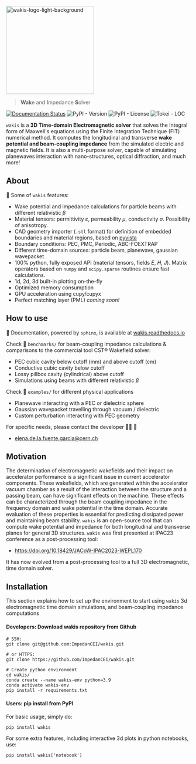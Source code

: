 <img src="https://github.com/ImpedanCEI/wakis/blob/main/docs/img/wakis-logo-pink.png" alt="wakis-logo-light-background" width="240">

> **Wak**e and **I**mpedance **S**olver

[![Documentation Status](https://readthedocs.org/projects/wakis/badge/?version=latest)](https://wakis.readthedocs.io/en/latest/?badge=latest)
![PyPI - Version](https://img.shields.io/pypi/v/wakis?style=flat-square&color=green)
![PyPI - License](https://img.shields.io/pypi/l/wakis?style=flat-square&color=pink)
![Tokei - LOC](https://tokei.rs/b1/github/ImpedanCEI/wakis?category=code)

`wakis` is a **3D Time-domain Electromagnetic solver** that solves the Integral form of Maxwell's equations using the Finite Integration Technique (FIT) numerical method. It computes the longitudinal and transverse **wake potential and beam-coupling impedance** from the simulated electric and magnetic fields. It is also a multi-purpose solver, capable of simulating planewaves interaction with nano-structures, optical diffraction, and much more!

## About
:rocket: Some of `wakis` features:
* Wake potential and impedance calculations for particle beams with different relativistic $\beta$
* Material tensors: permittivity $\varepsilon$, permeability $\mu$, conductivity $\sigma$. Possibility of anisotropy.
* CAD geometry importer (`.stl` format) for definition of embedded boundaries and material regions, based on [pyvista](https://github.com/pyvista/pyvista) 
* Boundary conditions: PEC, PMC, Periodic, ABC-FOEXTRAP
* Different time-domain sources: particle beam, planewave, gaussian wavepacket
* 100% python, fully exposed API (material tensors, fields $E$, $H$, $J$). Matrix operators based on `numpy` and `scipy.sparse` routines ensure fast calculations.
* 1d, 2d, 3d built-in plotting on-the-fly
* Optimized memory consumption
* GPU acceleration using cupy/cupyx
* Perfect matching layer (PML) *coming soon!*

## How to use
:book: Documentation, powered by `sphinx`, is available at [wakis.readthedocs.io](https://wakis.readthedocs.io/en/latest/index.html)

Check :file_folder: `benchmarks/` for beam-coupling impedance calculations & comparisons to the commercial tool CST® Wakefield solver:
* PEC cubic cavity below cutoff (mm) and above cutoff (cm)
* Conductive cubic cavity below cutoff
* Lossy pillbox cavity (cylindrical) above cutoff
* Simulations using beams with different relativistic $\beta$

Check :file_folder: `examples/` for different physical applications
* Planewave interacting with a PEC or dielectric sphere
* Gaussian wavepacket travelling through vacuum / dielectric
* Custom perturbation interacting with PEC geometry 

For specific needs, please contact the developer :woman_technologist: :wave:
* elena.de.la.fuente.garcia@cern.ch

## Motivation
The determination of electromagnetic wakefields and their impact on accelerator performance is a significant issue in current accelerator components. These wakefields, which are generated within the accelerator vacuum chamber as a result of the interaction between the structure and a passing beam, can have significant effects on the machine. 
These effects can be characterized through the beam coupling impedance in the frequency domain and wake potential in the time domain. Accurate evaluation of these properties is essential for predicting dissipated power and maintaining beam stability. 
`wakis` is an open-source tool that can compute wake potential and impedance for both longitudinal and transverse planes for general 3D structures. `wakis` was first presented at IPAC23 conference as a post-processing tool: 

* https://doi.org/10.18429/JACoW-IPAC2023-WEPL170
  
It has now evolved from a post-processing tool to a full 3D electromagnetic, time domain solver.

## Installation
This section explains how to set up the environment to start using `wakis` 3d electromagnetic time domain simulations, and beam-coupling impedance computations

#### Developers: Download wakis repository from Github
```
# SSH:
git clone git@github.com:ImpedanCEI/wakis.git

# or HTTPS:
git clone https://github.com/ImpedanCEI/wakis.git

# Create python environment
cd wakis/
conda create --name wakis-env python=3.9
conda activate wakis-env
pip install -r requirements.txt
```

#### Users: pip install from PyPI
For basic usage, simply do:
```
pip install wakis
```
For some extra features, including interactive 3d plots in python notebooks, use: 
```
pip install wakis['notebook']
```




